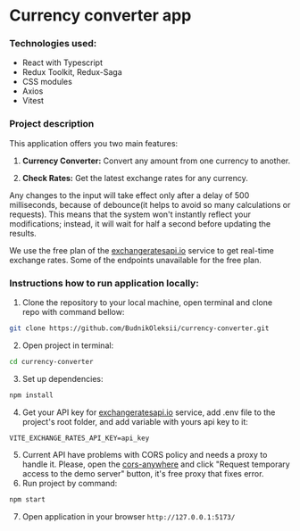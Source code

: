# Currency converter app

### Technologies used:
- React with Typescript
- Redux Toolkit, Redux-Saga
- CSS modules
- Axios
- Vitest

### Project description
This application offers you two main features:

1. **Currency Converter:** Convert any amount from one currency to another.

2. **Check Rates:** Get the latest exchange rates for any currency.

Any changes to the input will take effect only after a delay of 500 milliseconds, because of debounce(it helps to avoid so many calculations or requests). This means that the system won't instantly reflect your modifications; instead, it will wait for half a second before updating the results.

We use the free plan of the [exchangeratesapi.io](https://exchangeratesapi.io/) service to get real-time exchange rates. Some of the endpoints unavailable for the free plan.

### Instructions how to run application locally:
1. Clone the repository to your local machine, open terminal and clone repo with command bellow:
```bash 
git clone https://github.com/BudnikOleksii/currency-converter.git
```
2. Open project in terminal:
```bash 
cd currency-converter
```
3. Set up dependencies:
```bash 
npm install
```
4. Get your API key for [exchangeratesapi.io](https://exchangeratesapi.io/) service, add .env file to the project's root folder, and add variable with yours api key to it:
``` 
VITE_EXCHANGE_RATES_API_KEY=api_key
```
5. Current API have problems with CORS policy and needs a proxy to handle it. Please, open the [cors-anywhere](https://cors-anywhere.herokuapp.com/corsdemo) and click "Request temporary access to the demo server" button, it's free proxy that fixes error.
6. Run project by command:
```bash 
npm start
```
7. Open application in your browser `http://127.0.0.1:5173/`

